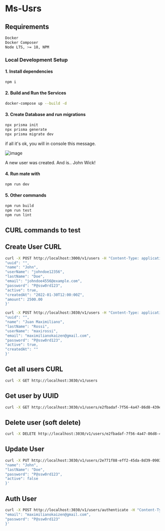 # Ms-Usrs 

## Requirements

```bash
Docker
Docker Composer
Node LTS, >= 18, NPM
```
### Local Development Setup

#### 1. Install dependencies

```bash
npm i 
```

#### 2. Build and Run the Services

```bash
docker-compose up --build -d
```

#### 3. Create Database and run migrations

```bash
npx prisma init
npx prisma generate 
npx prisma migrate dev
```

if all it's ok, you will in console this message. 

![image](https://github.com/maximilianokaizen/mate/assets/148482605/ca84f625-de33-414f-b2ee-f8366487532e)

A new user was created. And is.. John Wick!

#### 4. Run mate with 

```bash
npm run dev
```

#### 5. Other commands

```bash
npm run build
npm run test
npm run lint
```


## CURL commands to test 

## Create User CURL

```bash
curl -X POST http://localhost:3000/v1/users -H "Content-Type: application/json" -d '{
"uuid": "",
"name": "John",
"userName": "johndoe12356",
"lastName": "Doe",
"email": "johndoe4556@example.com",
"password": "P@ssw0rd123",
"active": true,
"createdAt": "2022-01-30T12:00:00Z",
"amount": 2500.00
}'
```

```bash
curl -X POST http://localhost:3030/v1/users -H "Content-Type: application/json" -d '{
"uuid": "",
"name": "Juan Maximiliano",
"lastName": "Rossi",
"userName": "maxirossi",
"email": "maximilianokaizen@gmail.com",
"password": "P@ssw0rd123",
"active": true,
"createdAt": ""
}'
```

## Get all users CURL

```bash
curl -X GET http://localhost:3030/v1/users
```

## Get user by UUID

```bash
curl -X GET http://localhost:3030/v1/users/e2fbadaf-7f56-4a47-86d8-439e655369d8
```

## Delete user (soft delete)

```bash
curl -X DELETE http://localhost:3030/v1/users/e2fbadaf-7f56-4a47-86d8-439e655369d8
```

## Update User

```bash
curl -X PUT http://localhost:3030/v1/users/2e771f88-eff2-45da-8d39-090365dbc09d -H "Content-Type: application/json" -d '{
"name": "John",
"lastName": "Doe",
"password": "P@ssw0rd123",
"active": false
}'
```

## Auth User

```bash
curl -X POST http://localhost:3030/v1/users/authenticate -H "Content-Type: application/json" -d '{
"email": "maximilianokaizen@gmail.com",
"password": "P@ssw0rd123"
}'
```
